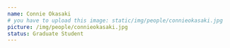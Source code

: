 ```yaml
---
name: Connie Okasaki
# you have to upload this image: static/img/people/connieokasaki.jpg
picture: /img/people/connieokasaki.jpg
status: Graduate Student
---
```

